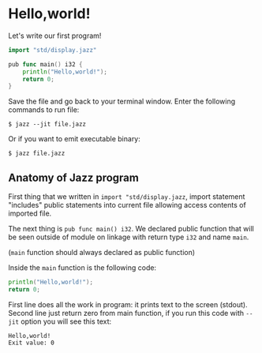 # Hello,world!

Let's write our first program!

```go
import "std/display.jazz"

pub func main() i32 {
    println("Hello,world!");
    return 0;   
}

```

Save the file and go back to your terminal window. Enter the following commands to run file:
```
$ jazz --jit file.jazz
```
Or if you want to emit executable binary:
```
$ jazz file.jazz
```


## Anatomy of Jazz program

First thing that we written in `import "std/display.jazz`, import statement "includes" public statements into current file allowing access contents of 
imported file.

The next thing is `pub func main() i32`. We declared public function that will be seen outside of module on linkage with return type `i32` and name `main`.

(`main` function should always declared as public function)

Inside the `main` function is the following code:
```go
println("Hello,world!");
return 0;
```

First line does all the work in program: it prints text to the screen (stdout).
Second line just return zero from main function, if you run this code with `--jit` option you will see this text:
```
Hello,world!
Exit value: 0
```

